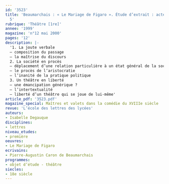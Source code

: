 ```yaml
---
id: '3523'
title: 'Beaumarchais : « Le Mariage de Figaro ». Étude d’extrait : acte III, scène
  5'
rubrique: 'Théâtre [1re]'
annee: '1999'
magazine: 'n°12 mai 2000'
pages: '12'
description: |-
  '1. La joute verbale
  – composition du passage
  – la maîtrise du discours
  2. La société en procès
  – déplacement d’une relation particulière à un état général de la société
  – le procès de l’aristocratie
  – l’inanité de la pratique politique
  3. Un théâtre en liberté
  – une émancipation générique ?
  – l’intertextualité
  – liberté d’un théâtre qui se joue de lui-même'
article_pdf: '3523.pdf'
magazine_special: Maîtres et valets dans la comédie du XVIIIe siècle
revue: 'L’école des lettres des lycées'
auteurs:
- Isabelle Degauque
disciplines:
- lettres
niveau_etudes:
- première
oeuvres:
- Le Mariage de Figaro
ecrivains:
- Pierre-Augustin Caron de Beaumarchais
programmes:
- objet d’étude - théâtre
siecles:
- 18e siècle
---
```

